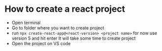 # How to create a react project

- Open terminal
- Go to folder where you want to create project
- run `npx create-react-app@<react-version> <project name>` for now use version 5 and hit enter
  It will take some time to create project
- Open the project on VS code
